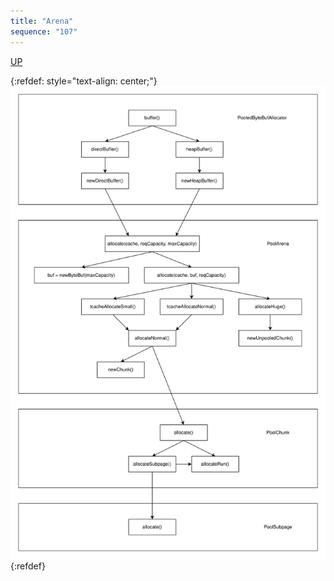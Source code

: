 ```yaml
---
title: "Arena"
sequence: "107"
---
```


[UP](/netty.html)

{:refdef: style="text-align: center;"}
![](/assets/images/netty/buf/netty-buffer-pool-arena-allocate.svg)
{:refdef}

